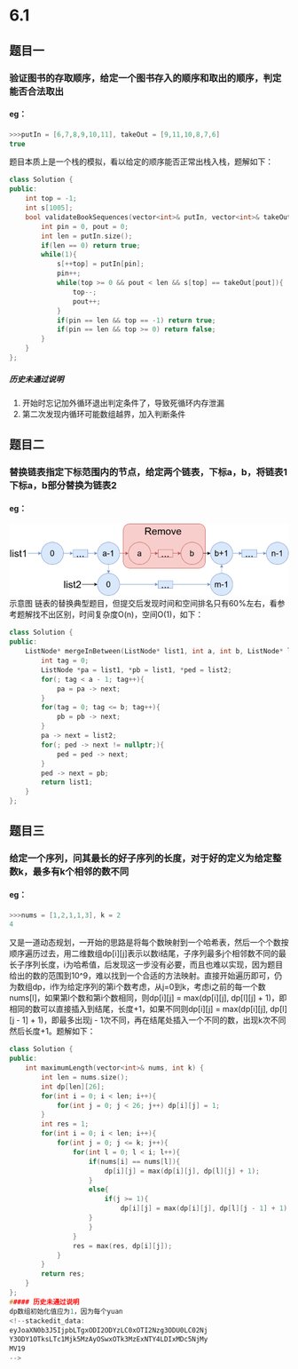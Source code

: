 # 6.1
## 题目一
### 验证图书的存取顺序，给定一个图书存入的顺序和取出的顺序，判定能否合法取出
#### eg：
```c++
>>>putIn = [6,7,8,9,10,11], takeOut = [9,11,10,8,7,6]
true
```
题目本质上是一个栈的模拟，看以给定的顺序能否正常出栈入栈，题解如下：
```c++
class Solution {
public:
	int top = -1;
	int s[1005];
	bool validateBookSequences(vector<int>& putIn, vector<int>& takeOut) {
		int pin = 0, pout = 0;
		int len = putIn.size();
		if(len == 0) return true;
		while(1){
			s[++top] = putIn[pin];
			pin++;
			while(top >= 0 && pout < len && s[top] == takeOut[pout]){
				top--;
				pout++;
			}
			if(pin == len && top == -1) return true;
			if(pin == len && top >= 0) return false;
		}
	}
};
```
##### 历史未通过说明
1. 开始时忘记加外循环退出判定条件了，导致死循环内存泄漏
2. 第二次发现内循环可能数组越界，加入判断条件
## 题目二
### 替换链表指定下标范围内的节点，给定两个链表，下标a，b，将链表1下标a，b部分替换为链表2
#### eg：
![输入图片说明](/imgs/2025-06-01/X734cCIUlzKHzOFC.png)示意图
链表的替换典型题目，但提交后发现时间和空间排名只有60%左右，看参考题解找不出区别，时间复杂度O(n)，空间O(1)，如下：
```c++
class Solution {
public:
	ListNode* mergeInBetween(ListNode* list1, int a, int b, ListNode* list2) {
		int tag = 0;
		ListNode *pa = list1, *pb = list1, *ped = list2;
		for(; tag < a - 1; tag++){
			pa = pa -> next;
		}
		for(tag = 0; tag <= b; tag++){
			pb = pb -> next;
		}
		pa -> next = list2;
		for(; ped -> next != nullptr;){
			ped = ped -> next;
		}
		ped -> next = pb;
		return list1;
	}
};
```
## 题目三
### 给定一个序列，问其最长的好子序列的长度，对于好的定义为给定整数k，最多有k个相邻的数不同
#### eg：
```c++
>>>nums = [1,2,1,1,3], k = 2
4
```
又是一道动态规划，一开始的思路是将每个数映射到一个哈希表，然后一个个数按顺序遍历过去，用二维数组dp[i][j]表示以数i结尾，子序列最多j个相邻数不同的最长子序列长度，i为哈希值，后发现这一步没有必要，而且也难以实现，因为题目给出的数的范围到10^9，难以找到一个合适的方法映射。直接开始遍历即可，仍为数组dp，i作为给定序列的第i个数考虑，从j=0到k，考虑i之前的每一个数nums[l]，如果第l个数和第i个数相同，则dp[i][j] = max(dp[i][j], dp[l][j] + 1)，即相同的数可以直接插入到结尾，长度+1，如果不同则dp[i][j] = max(dp[i][j], dp[l][j - 1] + 1)，即最多出现j - 1次不同，再在结尾处插入一个不同的数，出现k次不同然后长度+1。题解如下：
```c++
class Solution {
public:
	int maximumLength(vector<int>& nums, int k) {
		int len = nums.size();
		int dp[len][26];
		for(int i = 0; i < len; i++){
			for(int j = 0; j < 26; j++) dp[i][j] = 1;
		}
		int res = 1;
		for(int i = 0; i < len; i++){
			for(int j = 0; j <= k; j++){
				for(int l = 0; l < i; l++){
					if(nums[i] == nums[l]){
						dp[i][j] = max(dp[i][j], dp[l][j] + 1);
					}
					else{
						if(j >= 1){
							dp[i][j] = max(dp[i][j], dp[l][j - 1] + 1);
					}
					}
				}
				res = max(res, dp[i][j]);
			}
		}
		return res;
	}
};
##### 历史未通过说明
dp数组初始化值应为1，因为每个yuan
<!--stackedit_data:
eyJoaXN0b3J5IjpbLTgxODI2ODYzLC0xOTI2Nzg3ODU0LC02Nj
Y3ODY1OTksLTc1Mjk5MzAyOSwxOTk3MzExNTY4LDIxMDc5NjMy
MV19
-->